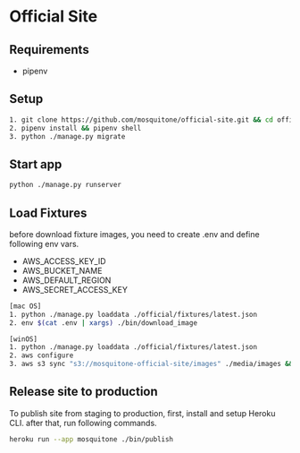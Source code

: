 # Official Site

## Requirements

- pipenv

## Setup

```bash
1. git clone https://github.com/mosquitone/official-site.git && cd official-site
2. pipenv install && pipenv shell
3. python ./manage.py migrate
```

## Start app

```bash
python ./manage.py runserver
```

## Load Fixtures

before download fixture images, you need to create .env and define following env vars.

- AWS_ACCESS_KEY_ID
- AWS_BUCKET_NAME
- AWS_DEFAULT_REGION
- AWS_SECRET_ACCESS_KEY

```bash
[mac OS]
1. python ./manage.py loaddata ./official/fixtures/latest.json
2. env $(cat .env | xargs) ./bin/download_image

[winOS]
1. python ./manage.py loaddata ./official/fixtures/latest.json
2. aws configure
3. aws s3 sync "s3://mosquitone-official-site/images" ./media/images && aws s3 sync "s3://mosquitone-official-site/original_images" ./media/original_images
```

## Release site to production

To publish site from staging to production, first, install and setup Heroku CLI. after that, run following commands.

```bash
heroku run --app mosquitone ./bin/publish
```
